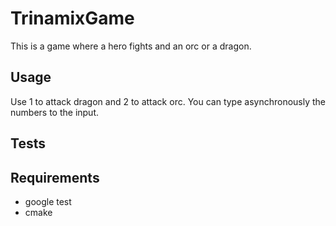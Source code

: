 # TrinamixGame
This is a game where a hero fights and an orc or a dragon.

## Usage
Use 1 to attack dragon and 2 to attack orc.
You can type asynchronously the numbers to the input.


## Tests


## Requirements

  * google test
  * cmake

